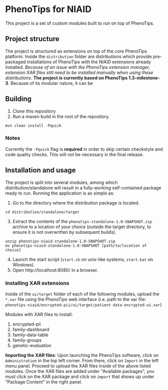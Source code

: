 # PhenoTips for NIAID
This project is a set of custom modules built to run on top of PhenoTips.

## Project structure
The project is structured as extensions on top of the core PhenoTips platform. Inside the ```distribution``` folder are distributions which provide pre-packaged installations of PhenoTips with the NIAID extensions already installed. *Because of an issue with the PhenoTips extension manager, extension XAR files still need to be installed manually when using these distributions.*
**The project is currently based on PhenoTips 1.3-milestone-3**. Because of its modular nature, it can be 

## Building
1. Clone this repository
2. Run a maven build in the root of the repository.
```
mvn clean install -Pquick
```

### Notes
Currently the ```-Pquick``` flag is **required** in order to skip certain checkstyle and code quality checks. This will not be necessary in the final release.

## Installation and usage
The project is split into several modules, among which distribution/standalone will result in a fully-working self-contained package ready to run. Running the application is as simple as:
1. Go to the directory where the distribution package is located.
```
cd distribution/standalone/target
```
3. Extract the contents of the `phenotips-standalone-1.0-SNAPSHOT.zip` archive to a location of your choice (outside the target directory, to ensure it is not overwritten by subsequent builds).
```
unzip phenotips-niaid-standalone-1.0-SNAPSHOT.zip
mv phenotips-niaid-standalone-1.0-SNAPSHOT [path/to/location of choice]
```
4. Launch the start script (`start.sh` on unix-like systems, `start.bat` on Windows).
5. Open http://localhost:8080/ in a browser.

### Installing XAR extensions
Inside of the `ui/target` folder of each of the following modules, upload the `*.xar` file using the PhenoTips web interface (i.e. path to the xar file: `phenotips-niaid/encrypted-pii/ui/target/patient-data-encrypted-ui.xar`)

Modules with XAR files to install:
1. encrypted-pii
2. family-dashboard
3. family-data-table
4. family-groups
4. genetic-evaluation

**Importing the XAR files**:
Upon launching the PhenoTips software, click on `Administration` in the top left corner. From there, click on `Import` in the left menu panel. Proceed to upload the XAR files inside of the above listed modules. Once the XAR files are added under "Available packages", you must click on the XAR package and click on `import` that shows up under "Package Content" in the right panel. 
